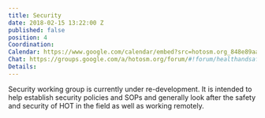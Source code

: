 ```yaml
---
title: Security
date: 2018-02-15 13:22:00 Z
published: false
position: 4
Coordination: 
Calendar: https://www.google.com/calendar/embed?src=hotosm.org_848e89aaiab04ag94d23rqn558%40group.calendar.google.com
Chat: https://groups.google.com/a/hotosm.org/forum/#!forum/healthandsafety
Details: 
---
```


Security working group is currently under re-development. It is intended to help establish security policies and SOPs and generally look after the safety and security of HOT in the field as well as working remotely.
